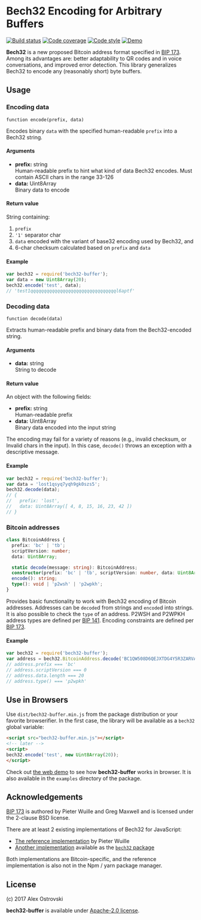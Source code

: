 # Bech32 Encoding for Arbitrary Buffers

[![Build status][workflow-image]][workflow-url]
[![Code coverage][coveralls-image]][coveralls-url]
[![Code style][code-style-image]][code-style-url]
[![Demo][demo-image]][demo-url]

[workflow-image]: https://github.com/slowli/bech32-buffer/workflows/Node.js%20CI/badge.svg?branch=master
[workflow-url]: https://github.com/slowli/bech32-buffer/actions
[coveralls-image]: https://img.shields.io/coveralls/slowli/bech32-buffer.svg?style=flat-square
[coveralls-url]: https://coveralls.io/github/slowli/bech32-buffer
[code-style-image]: https://img.shields.io/badge/code%20style-Airbnb-brightgreen.svg?style=flat-square
[code-style-url]: https://github.com/airbnb/javascript
[demo-image]: https://img.shields.io/badge/demo-live-blue.svg?style=flat-square
[demo-url]: https://slowli.github.io/bech32-buffer/

**Bech32** is a new proposed Bitcoin address format specified in [BIP 173][bip-173].
Among its advantages are: better adaptability to QR codes and in voice conversations,
and improved error detection. This library generalizes Bech32 to encode any
(reasonably short) byte buffers.

## Usage

### Encoding data

```none
function encode(prefix, data)
```

Encodes binary `data` with the specified human-readable `prefix` into a Bech32 string.

#### Arguments

- **prefix:** string  
  Human-readable prefix to hint what kind of data Bech32 encodes. Must contain
  ASCII chars in the range 33-126
- **data:** Uint8Array  
  Binary data to encode

#### Return value

String containing:

1. `prefix`
2. `'1'` separator char
3. `data` encoded with the variant of base32 encoding used by Bech32, and
4. 6-char checksum calculated based on `prefix` and `data`

#### Example

```javascript
var bech32 = require('bech32-buffer');
var data = new Uint8Array(20);
bech32.encode('test', data);
// 'test1qqqqqqqqqqqqqqqqqqqqqqqqqqqqqqqql6aptf'
```

### Decoding data

```none
function decode(data)
```

Extracts human-readable prefix and binary data from the Bech32-encoded string.

#### Arguments

- **data:** string  
  String to decode

#### Return value

An object with the following fields:

- **prefix:** string  
  Human-readable prefix
- **data:** Uint8Array  
  Binary data encoded into the input string

The encoding may fail for a variety of reasons (e.g., invalid checksum, or Invalid
chars in the input). In this case, `decode()` throws an exception
with a descriptive message.

#### Example

```javascript
var bech32 = require('bech32-buffer');
var data = 'lost1qsyq7yqh9gk0szs5';
bech32.decode(data);
// {
//   prefix: 'lost',
//   data: Uint8Array([ 4, 8, 15, 16, 23, 42 ])
// }
```

### Bitcoin addresses

```typescript
class BitcoinAddress {
  prefix: 'bc' | 'tb';
  scriptVersion: number;
  data: Uint8Array;

  static decode(message: string): BitcoinAddress;
  constructor(prefix: 'bc' | 'tb', scriptVersion: number, data: Uint8Array);
  encode(): string;
  type(): void | 'p2wsh' | 'p2wpkh';
}
```

Provides basic functionality to work with Bech32 encoding of Bitcoin addresses.
Addresses can be `decode`d from strings and `encode`d into strings.
It is also possible to check the `type` of an address. P2WSH and P2WPKH address
types are defined per [BIP 141]. Encoding constraints are defined per [BIP 173].

#### Example

```javascript
var bech32 = require('bech32-buffer');
var address = bech32.BitcoinAddress.decode('BC1QW508D6QEJXTDG4Y5R3ZARVARY0C5XW7KV8F3T4');
// address.prefix === 'bc'
// address.scriptVersion === 0
// address.data.length === 20
// address.type() === 'p2wpkh'
```

## Use in Browsers

Use `dist/bech32-buffer.min.js` from the package distribution
or your favorite browserifier. In the first case,
the library will be available as a `bech32` global variable:

```html
<script src="bech32-buffer.min.js"></script>
<!-- later -->
<script>
bech32.encode('test', new Uint8Array(20));
</script>
```

Check out [the web demo](https://slowli.github.io/bech32-buffer/) to see how
**bech32-buffer** works in browser. It is also available in the `examples`
directory of the package.

## Acknowledgements

[BIP 173][bip-173] is authored by Pieter Wuille and Greg Maxwell and is licensed
under the 2-clause BSD license.

There are at least 2 existing implementations of Bech32 for JavaScript:

- [The reference implementation][ref] by Pieter Wuille
- [Another implementation][bech32] available as the [`bech32` package][bech32-pkg]

Both implementations are Bitcoin-specific, and the reference implementation
is also not in the Npm / yarn package manager.

## License

(c) 2017 Alex Ostrovski

**bech32-buffer** is available under [Apache-2.0 license](LICENSE).

[bip-173]: https://github.com/bitcoin/bips/blob/master/bip-0173.mediawiki
[ref]: https://github.com/sipa/bech32/tree/master/ref/javascript
[bech32]: https://github.com/bitcoinjs/bech32
[bech32-pkg]: https://www.npmjs.com/package/bech32
[BIP 141]: https://github.com/bitcoin/bips/blob/master/bip-0141.mediawiki
[BIP 173]: https://github.com/bitcoin/bips/blob/master/bip-0173.mediawiki
